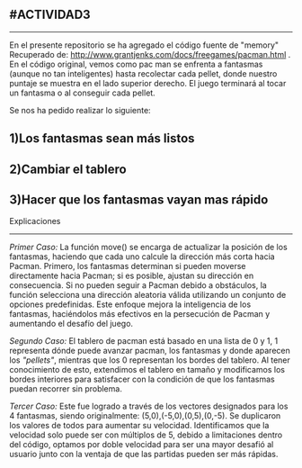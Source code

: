 #ACTIVIDAD3
---
---

En el presente repositorio se ha agregado el código fuente de "memory" 
Recuperado de: http://www.grantjenks.com/docs/freegames/pacman.html . En el código original, vemos como pac man se enfrenta a fantasmas (aunque no tan inteligentes) hasta recolectar cada pellet, donde nuestro puntaje se muestra en el lado superior derecho. El juego terminará al tocar un fantasma o al conseguir cada pellet.

Se nos ha pedido realizar lo siguiente:

1)Los fantasmas sean más listos
-
2)Cambiar el tablero
-
3)Hacer que los fantasmas vayan mas rápido
-

Explicaciones
***

*Primer Caso:* La función move() se encarga de actualizar la posición de los fantasmas, haciendo que cada uno calcule la dirección más corta hacia Pacman. Primero, los fantasmas determinan si pueden moverse directamente hacia Pacman; si es posible, ajustan su dirección en consecuencia. Si no pueden seguir a Pacman debido a obstáculos, la función selecciona una dirección aleatoria válida utilizando un conjunto de opciones predefinidas. Este enfoque mejora la inteligencia de los fantasmas, haciéndolos más efectivos en la persecución de Pacman y aumentando el desafío del juego.

*Segundo Caso:* El tablero de pacman está basado en una lista de 0 y 1, 1 representa dónde puede avanzar pacman, los fantasmas y donde aparecen los *"pellets"*, mientras que los 0 representan los bordes del tablero. Al tener conocimiento de esto, extendimos el tablero en tamaño y modificamos los bordes interiores para satisfacer con la condición de que los fantasmas puedan recorrer sin problema. 

*Tercer Caso:* Este fue logrado a través de los vectores designados para los 4 fantasmas, siendo originalmente: (5,0),(-5,0),(0,5),(0,-5). Se duplicaron los valores de todos para aumentar su velocidad. Identificamos que la velocidad solo puede ser con múltiplos de 5, debido a limitaciones dentro del código, optamos por doble velocidad para ser una mayor desafió al usuario junto con la ventaja de que las partidas pueden ser más rápidas.





